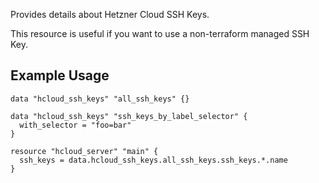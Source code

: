 Provides details about Hetzner Cloud SSH Keys.

This resource is useful if you want to use a non-terraform managed SSH Key.

## Example Usage

```hcl
data "hcloud_ssh_keys" "all_ssh_keys" {}

data "hcloud_ssh_keys" "ssh_keys_by_label_selector" {
  with_selector = "foo=bar"
}

resource "hcloud_server" "main" {
  ssh_keys = data.hcloud_ssh_keys.all_ssh_keys.ssh_keys.*.name
}
```
